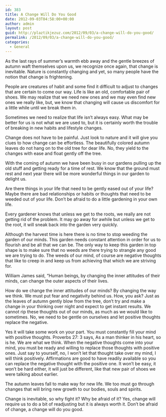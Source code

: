 ```yaml
---
id: 383
title: A Change Will Do You Good
date: 2012-09-03T04:58:00+00:00
author: admin
layout: post
guid: http://plaztikjezuz.com/2012/09/03/a-change-will-do-you-good/
permalink: /2012/09/03/a-change-will-do-you-good/
categories:
  - General
---
```

As the last rays of summer’s warmth ebb away and the gentle breezes of autumn waft themselves upon us, we recognize once again, that change is inevitable. Nature is constantly changing and yet, so many people have the notion that change is frightening.

People are creatures of habit and some find it difficult to adjust to changes that are certain to come our way. Life is like an old, comfortable pair of shoes. We may realize that we need new ones and we may even find new ones we really like, but, we know that changing will cause us discomfort for a little while until we break them in.

Sometimes we need to realize that life isn’t always easy. What may be better for us is not what we are used to, but it is certainly worth the trouble of breaking in new habits and lifestyle changes.

Change does not have to be painful. Just look to nature and it will give you clues to how change can be effortless. The beautifully colored autumn leaves do not hang on to the old tree for dear life. No, they yield to the changes with ease and float gently off the tree.

With the coming of autumn we have been busy in our gardens pulling up the old stuff and getting ready for a time of rest. We know that the ground must rest and next year there will be more wonderful things in our garden to delight us.

Are there things in your life that need to be gently eased out of your life? Maybe there are bad relationships or habits or thoughts that need to be weeded out of your life. Don’t be afraid to do a little gardening in your own life.

Every gardener knows that unless we get to the roots, we really are not getting rid of the problem. It may go away for awhile but unless we get to the root, it will sneak back into the garden very quickly.

Although the harvest time is here there is no time to stop weeding the garden of our minds. This garden needs constant attention in order for us to flourish and be all that we can be. The only way to keep this garden in top shape is to make sure that no weeds are there trying to strangle any good we are trying to do. The weeds of our mind, of course are negative thoughts that like to creep in and keep us from achieving that which we are striving for.

William James said, “Human beings, by changing the inner attitudes of their minds, can change the outer aspects of their lives.

How do we change the inner attitudes of our minds? By changing the way we think. We must put fear and negativity behind us. How, you ask? Just as the leaves of autumn gently blow from the tree, don’t try and make a change in your thinking over night and expect to get instant results. We cannot rip these thoughts out of our minds, as much as we would like to sometimes. No, we need to be gentle on ourselves and let positive thoughts replace the negative.

Yes it will take some work on your part. You must constantly fill your mind with positive thoughts. Proverbs 27: 3 says, As a man thinker in his heart, so is he. We are what we think. When the negative thoughts come into your mind, you must be ready and willing to replace those thoughts with positive ones. Just say to yourself, no, I won’t let that thought take over my mind, I will think positively. Affirmations are good to have readily available so you can replace the negative thought with the positive one. It won’t be easy, it won’t be hard either, it will just be different, like that new pair of shoes we were talking about earlier.

The autumn leaves fall to make way for new life. We too must go through changes that will bring new growth to our bodies, souls and spirits.

Change is inevitable, so why fight it? Why be afraid of it? Yes, change will require us to do a bit of readjusting but it is always worth it. Don’t be afraid of change, a change will do you good.